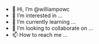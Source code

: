 - 👋 Hi, I’m @williampowc
- 👀 I’m interested in ...
- 🌱 I’m currently learning ...
- 💞️ I’m looking to collaborate on ...
- 📫 How to reach me ...

<!---
williampowc/williampowc is a ✨ special ✨ repository because its `README.md` (this file) appears on your GitHub profile.
You can click the Preview link to take a look at your changes.
--->
